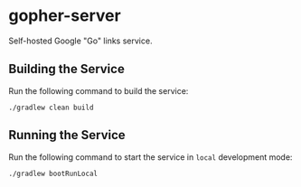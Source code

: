 # gopher-server
Self-hosted Google "Go" links service.

## Building the Service
Run the following command to build the service:

    ./gradlew clean build
    
## Running the Service
Run the following command to start the service in `local` development mode:

    ./gradlew bootRunLocal
